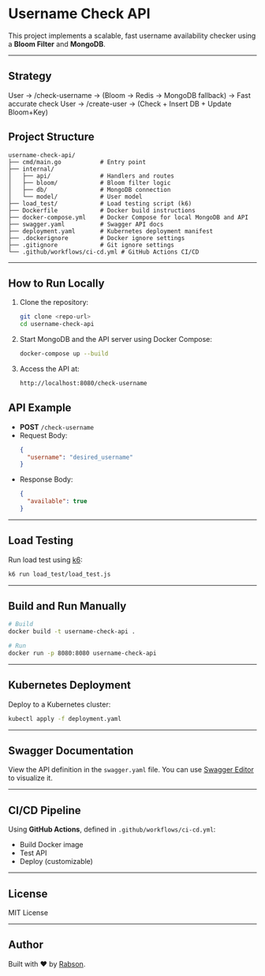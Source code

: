# Username Check API

This project implements a scalable, fast username availability checker using a **Bloom Filter** and **MongoDB**.

---

## Strategy

User → /check-username → (Bloom → Redis → MongoDB fallback) → Fast accurate check
User → /create-user → (Check + Insert DB + Update Bloom+Key)


## Project Structure

```
username-check-api/
├── cmd/main.go           # Entry point
├── internal/
│   ├── api/              # Handlers and routes
│   ├── bloom/            # Bloom filter logic
│   ├── db/               # MongoDB connection
│   └── model/            # User model
├── load_test/            # Load testing script (k6)
├── Dockerfile            # Docker build instructions
├── docker-compose.yml    # Docker Compose for local MongoDB and API
├── swagger.yaml          # Swagger API docs
├── deployment.yaml       # Kubernetes deployment manifest
├── .dockerignore         # Docker ignore settings
├── .gitignore            # Git ignore settings
└── .github/workflows/ci-cd.yml # GitHub Actions CI/CD
```

---

## How to Run Locally

1. Clone the repository:
   ```bash
   git clone <repo-url>
   cd username-check-api
   ```

2. Start MongoDB and the API server using Docker Compose:
   ```bash
   docker-compose up --build
   ```

3. Access the API at:
   ```bash
   http://localhost:8080/check-username
   ```

## API Example

- **POST** `/check-username`
- Request Body:
  ```json
  {
    "username": "desired_username"
  }
  ```
- Response Body:
  ```json
  {
    "available": true
  }
  ```

---

## Load Testing

Run load test using [k6](https://k6.io/):

```bash
k6 run load_test/load_test.js
```

---

## Build and Run Manually

```bash
# Build
docker build -t username-check-api .

# Run
docker run -p 8080:8080 username-check-api
```

---

## Kubernetes Deployment

Deploy to a Kubernetes cluster:

```bash
kubectl apply -f deployment.yaml
```

---

## Swagger Documentation

View the API definition in the `swagger.yaml` file.
You can use [Swagger Editor](https://editor.swagger.io/) to visualize it.

---

## CI/CD Pipeline

Using **GitHub Actions**, defined in `.github/workflows/ci-cd.yml`:
- Build Docker image
- Test API
- Deploy (customizable)

---

## License

MIT License

---

## Author

Built with ❤️ by [Rabson](https://github.com/Rabson).
